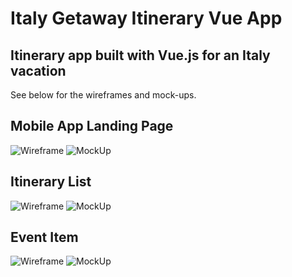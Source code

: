 # Italy Getaway Itinerary Vue App
## Itinerary app built with Vue.js for an Italy vacation

See below for the wireframes and mock-ups.

## Mobile App Landing Page

![Wireframe](https://github.com/mktaylorolsen/vueapp/blob/main/readmeimg/LANDINGPAGE.png)  ![MockUp](https://github.com/mktaylorolsen/vueapp/blob/main/readmeimg/LANDINGPAGECOLOR.png)


## Itinerary List

![Wireframe](https://github.com/mktaylorolsen/vueapp/blob/main/readmeimg/ITINERARYCARDLIST.png)  ![MockUp](https://github.com/mktaylorolsen/vueapp/blob/main/readmeimg/ITINERARYCARDLISTCOLOR.png)


## Event Item

![Wireframe](https://github.com/mktaylorolsen/vueapp/blob/main/readmeimg/EXPANDEDCARD.png)  ![MockUp](https://github.com/mktaylorolsen/vueapp/blob/main/readmeimg/EXPANDEDCARDCOLOR.png)

